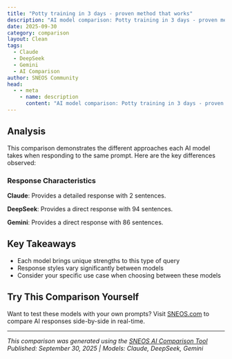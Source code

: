 ```yaml
---
title: "Potty training in 3 days - proven method that works"
description: "AI model comparison: Potty training in 3 days - proven method that works..."
date: 2025-09-30
category: comparison
layout: Clean
tags:
  - Claude
  - DeepSeek
  - Gemini
  - AI Comparison
author: SNEOS Community
head:
  - - meta
    - name: description
      content: "AI model comparison: Potty training in 3 days - proven method that works..."
---
```


<ChatComparison
  title="Potty training in 3 days - proven method that works"
  prompt="Potty training in 3 days - proven method that works"
  :responses='{
    "Claude": "While no method works for every child, here\u0027s the popular \u00223-day method\u0022 approach:\n\n## Prerequisites (Essential!)\n- Child shows readiness signs (stays dry longer, communicates toilet needs, can walk steadily)\n- You can dedicate 3 full days without major distractions\n- Child is healthy and not going through major changes\n\n## The 3-Day Method\n\n### Day 1: Go Naked\n- Remove diapers completely (except overnight initially)\n- Watch for signs child needs to go\n- Immediately guide them to potty when they start to go\n- Expect accidents - stay calm and positive\n- Celebrate successes enthusiastically\n\n### Day 2: Add Underwear\n- Introduce underwear (let them pick special \u0022big kid\u0022 underwear)\n- Continue frequent potty breaks\n- Watch for their signals\n- Practice in different rooms/locations\n\n### Day 3: Short Outings\n- Try brief trips outside the house\n- Use potty before leaving and immediately upon return\n- Bring portable potty or know bathroom locations\n\n## Key Success Tips\n- Stay consistent and committed\n- Offer frequent drinks to create more opportunities\n- Use positive reinforcement (stickers, praise)\n- Remain patient with accidents\n- Nighttime dryness often takes weeks/months longer\n\n## Important Notes\n- Not all children are ready for intensive training\n- Some may need a slower approach\n- If it\u0027s not working after 3 days, consider waiting and trying again later\n\nWould you like specific tips for any particular challenges?",
    "DeepSeek": "Of course. The \u00223-Day Potty Training Method\u0022 is a popular and highly effective intensive approach. It requires a major commitment from you, but many families have had great success with it.\n\nThe core philosophy is to go all-in: ditch the diapers completely (except for naps and night), watch your child like a hawk, and create a positive, focused environment around using the potty.\n\nHere is a step-by-step guide to the proven 3-day method.\n\n### **Phase 1: Preparation (Before the 3 Days)**\n\nSuccess depends on being prepared. Do this in the days leading up to your 3-day boot camp.\n\n1.  **Pick a 3-Day Block:** Choose a long weekend or three days where you have no plans to leave the house. You need to be 100% focused and at home.\n2.  **Gather Your Supplies:**\n    *   **A Potty Chair:** Place it in the main room where you\u0027ll be spending most of your time (e.g., the living room). Let your child decorate it with stickers to build ownership.\n    *   **Lots of Underwear:** Get 15-20 pairs of fun, character underwear. The feeling of wetness is a key teacher in this method.\n    *   **Lots of Liquids:** Stock up on your child\u0027s favorite drinks (water, juice, milk). You need them to be drinking frequently to create plenty of practice opportunities.\n    *   **Salty Snacks:** Things like pretzels and crackers make them thirsty, encouraging more drinking.\n    *   **Rewards:** Small, immediate rewards for success (stickers, a single M\u0026M, a special stamp on the hand). Have a \u0022big prize\u0022 for the end of each successful day (a small toy, a trip to the park).\n    *   **Cleaning Supplies:** Have a roll of paper towels, cleaning spray, and a change of clothes readily available. **No scolding for accidents**\u2014just clean up calmly.\n3.  **Mental Preparation:**\n    *   **Talk It Up:** For a few days before, talk about how they\u0027re going to be a \u0022big kid\u0022 and wear underwear like Mom/Dad/Sibling.\n    *   **The \u0022Bye-Bye Diapers\u0022 Ceremony:** On the morning of Day 1, have a ceremony to say \u0022bye-bye\u0022 to diapers. Let them throw the remaining diapers in a box or help you pack them away for a \u0022baby.\u0022\n\n---\n\n### **The 3-Day Boot Camp**\n\n#### **Day 1: Naked from the Waist Down**\n\n1.  **Keep Them Bottomless:** When you wake up, put them in a long t-shirt or a dress, but no pants or underwear. Being bottomless makes it easy to get to the potty quickly and helps them recognize the physical sensation of needing to go.\n2.  **Hydrate and Watch:** Give them plenty to drink. Your job is to watch them like a hawk for any signs they need to go (squatting, holding themselves, wiggling, a look of concentration).\n3.  **The Drill:** The moment you see a sign, calmly and quickly say, \u0022Let\u0027s go to the potty!\u0022 and rush them to the potty chair.\n4.  **Scheduled Sits:** Even without signs, have them sit on the potty every 20-30 minutes while you sing a song or read a short book (about 3-5 minutes). Don\u0027t force them to sit for too long.\n5.  **Praise and Reward SUCCESS:** If they get any amount of pee or poop in the potty, make it a HUGE deal! Cheer, clap, do a happy dance. Let them put a sticker on their reward chart or give them their small, immediate treat.\n6.  **Handle Accidents Calmly:** If they have an accident, don\u0027t yell or punish. Calmly say, \u0022Uh-oh! Pee-pee goes in the potty.\u0022 Have them help you clean it up (even just holding a paper towel is involvement). The feeling of the mess on the floor is part of the lesson.\n7.  **Use Diapers/Pull-Ups for Nap and Night:** For naps and bedtime, put them in a diaper or pull-up. This method focuses on daytime control first.\n\n#### **Day 2: Repeat Day 1, with a Short Trip Outside**\n\n1.  **Repeat the Naked Routine:** Start the day the same way\u2014bottomless, lots of fluids, watching for signs, and scheduled potty sits.\n2.  **Practice a Quick Outing:** In the afternoon, take a very short trip outside (e.g., a walk around the block or to the backyard). Right before you leave, have them try to use the potty. This teaches them that we always try to go before leaving the house.\n3.  **Bring a Portable Potty:** If you have a travel potty, bring it with you in the car. If not, be prepared to rush back home at the first sign they need to go.\n\n#### **Day 3: Introduce Underwear and More Outings**\n\n1.  **Put on Underwear:** On the morning of Day 3, let them put on their new big-kid underwear. They are no longer bottomless.\n2.  **Reinforce the Feeling:** The underwear will feel different from a diaper. If they start to have an accident, they will feel the wetness immediately, which is a powerful natural consequence.\n3.  **Continue the Routine:** Keep up with the scheduled potty sits and high praise for successes.\n4.  **Take Another Outing:** Plan a slightly longer outing, like a trip to the park or a quick visit to Grandma\u0027s. Remember the \u0022potty before we go\u0022 rule.\n\n---\n\n### **Crucial Principles for Success**\n\n*   **Consistency is Key:** Do not put a diaper back on during the day, even for a quick errand. This sends mixed signals. If you need to go out, use underwear and be prepared for an accident.\n*   **Stay Positive and Calm:** Your child will feed off your energy. If you get frustrated, they will feel anxious. Accidents are not failures; they are learning opportunities.\n*   **Watch for Cues, Not the Clock:** While scheduled sits are important, learning to recognize their body\u0027s own \u0022I have to go\u0022 signal is the ultimate goal.\n*   **Make it a Team Effort:** Get everyone in the house on board with the same plan and the same language.\n\n### **Is Your Child Ready?**\n\nThis method works best if your child is truly ready. Signs of readiness include:\n*   Staying dry for at least 2 hours at a time.\n*   Showing interest in the potty or wearing underwear.\n*   Being able to follow simple instructions.\n*   Communicating when they have gone or need to go in their diaper.\n*   Being around **2.5 to 3.5 years old** is a common window, but readiness is more important than age.\n\n**Final Word:** This method is intense, but it works by creating a clear, consistent, and positive learning environment in a short, focused period. Be prepared, be patient, and celebrate every small victory. Good luck",
    "Gemini": "There is no single \u0022proven\u0022 method for potty training in 3 days that works for every child. Every child develops at their own pace and has different readiness signs. While a 3-day potty training method can be successful for some, it\u0027s important to understand that it\u0027s an intensive approach that requires dedication, consistency, and a child who is showing signs of readiness.\n\n**Disclaimer:** I am an AI and cannot provide medical or developmental advice. Always consult with your pediatrician before starting any potty training method, especially if you have concerns about your child\u0027s development.\n\n**Here\u0027s a breakdown of the popular 3-day potty training method, keeping in mind the need for flexibility and adjustment based on your child\u0027s individual needs:**\n\n**Key Principles of the 3-Day Potty Training Method:**\n\n*   **Readiness is Key:** Don\u0027t attempt this method unless your child is showing signs of readiness.\n*   **Immersion:**  It\u0027s intensive. Plan to stay home for three days with your child, focusing solely on potty training.\n*   **Naked Time/Minimal Clothing:**  Reduces accidents and helps the child become more aware of their body\u0027s signals.\n*   **Frequent Prompts:**  Regularly remind your child to try to go to the potty.\n*   **Positive Reinforcement:**  Praise and small rewards for successful potty trips.\n*   **Consistency:**  Use the same language, routine, and reward system throughout the three days.\n*   **Patience:** Accidents will happen. Stay calm and avoid scolding.\n*   **Fluid Intake:** Encourage fluids to help with more frequent potty trips.\n\n**Step-by-Step Guide (Adaptable to Your Child):**\n\n**Day 1: Introduction and Familiarization**\n\n*   **Morning:**\n    *   Start the day with a clear explanation of what you\u0027ll be doing. Show your child the potty and explain what it\u0027s for.\n    *   Let your child spend time naked from the waist down (or completely naked if weather permits). This helps them feel the urge to go.\n    *   Encourage fluids throughout the day (water, juice).\n    *   **Potty Prompts:** Take your child to the potty every 15-30 minutes, even if they don\u0027t say they need to go. Have them sit on the potty for a few minutes.  If they go, praise them enthusiastically and offer a small reward (e.g., sticker, small treat).\n    *   If they don\u0027t go, don\u0027t force it. Just say, \u0022Okay, maybe next time.\u0022\n*   **Afternoon:**\n    *   Continue the frequent potty prompts.\n    *   Engage in activities that keep them near the potty (playing with toys, reading books).\n    *   Be prepared for accidents. Clean them up calmly and matter-of-factly, saying something like, \u0022That\u0027s okay, pee goes in the potty.\u0022\n*   **Evening:**\n    *   Continue with frequent potty prompts.\n    *   Start putting your child in underwear when you observe consistent success at the potty and decreased frequency of accidents.\n\n**Day 2: Reinforcement and Independence**\n\n*   **Morning:**\n    *   Continue with frequent potty prompts, but start encouraging your child to tell you when they need to go.\n    *   Increase the intervals between prompts slightly (e.g., every 30-45 minutes).\n*   **Afternoon:**\n    *   Start taking your child outside for short periods, still without diapers/pull-ups.  Bring a portable potty chair with you.\n    *   Focus on encouraging your child to recognize their body\u0027s signals.\n    *   Offer praise and rewards for successful potty trips.\n*   **Evening:**\n    *   If your child is doing well in underwear, continue using them. If accidents are frequent, consider going back to naked time for a while.\n\n**Day 3: Building Confidence and Gradual Independence**\n\n*   **Morning:**\n    *   Continue to prompt your child to use the potty and encourage them to tell you when they need to go.\n    *   Start venturing out on short errands (e.g., to the park, to the store), making sure there is a potty nearby and that your child is wearing underwear.\n*   **Afternoon:**\n    *   Continue reinforcing positive behavior and celebrating successes.\n    *   Extend the intervals between potty prompts, but remain attentive to your child\u0027s cues.\n*   **Evening:**\n    *   Consider using a diaper/pull-up for nap time and bedtime initially, as nighttime bladder control takes longer to develop.\n\n**Important Considerations for Success:**\n\n*   **Readiness Signs:**\n    *   Stays dry for at least 2 hours at a time during the day.\n    *   Has predictable bowel movements.\n    *   Shows interest in the toilet or potty chair.\n    *   Can pull pants up and down.\n    *   Understands simple instructions.\n    *   Tells you when they need to go or are going in their diaper.\n    *   Dislikes wearing a soiled diaper.\n*   **Rewards:** Choose rewards that are motivating for your child (stickers, small toys, extra playtime, praise).\n*   **Language:** Use consistent and simple language. For example, \u0022Pee-pee goes in the potty,\u0022 or \u0022Tell Mommy when you need to go potty.\u0022\n*   **Potty Chair Placement:** Place the potty chair in a convenient location where your child spends a lot of time.\n*   **Nighttime Potty Training:** Nighttime bladder control usually develops later than daytime control. Be patient and understand that accidents at night are normal.\n*   **Accidents:** Accidents are a normal part of the process. Don\u0027t get frustrated or punish your child. Clean up the mess calmly and remind them that pee goes in the potty.\n*   **Flexibility:** Be prepared to adjust your approach based on your child\u0027s progress. If your child is not responding well to the 3-day method, it\u0027s okay to take a break and try again later.  Some children may need a more gradual approach.\n*   **Consistency After the 3 Days:**  Maintain the same routine and expectations even after the initial three days.\n*   **Consult Your Pediatrician:**  If you have any concerns about your child\u0027s potty training progress, talk to your pediatrician.\n\n**Before You Start:**\n\n*   **Gather Supplies:** Potty chair, comfortable clothing, rewards, cleaning supplies, books about potty training.\n*   **Clear Your Schedule:** Ensure you have three full days to dedicate to potty training.\n*   **Prepare Your Child:** Talk to your child about potty training in the days leading up to the start date. Read books about potty training together.\n*   **Inform Caregivers:**  If your child goes to daycare or is cared for by others, inform them of your plans and ensure they are on board with your approach.\n\n**Why the 3-Day Method Might Not Work:**\n\n*   **Child is Not Ready:** This is the most common reason.\n*   **Inconsistent Approach:** If you\u0027re not consistent with prompts, rewards, and expectations, it can confuse your child.\n*   **Negative Associations:**  If potty training becomes a stressful or negative experience, your child may resist.\n*   **Underlying Medical Conditions:**  In rare cases, medical conditions can contribute to potty training difficulties.\n\n**Alternatives to the 3-Day Method:**\n\n*   **Child-Oriented Approach:** This method focuses on following the child\u0027s lead and waiting for them to show readiness.\n*   **Gradual Potty Training:** This involves slowly introducing the potty chair and gradually reducing diaper use.\n\n**In conclusion, while the 3-day potty training method can be successful for some children, it\u0027s not a guaranteed solution. The key to successful potty training is to be patient, consistent, and responsive to your child\u0027s individual needs and readiness.**  Good luck! Remember to celebrate every success, no matter how small!\n"
  }'
  published-date="22:46"
/>

## Analysis

This comparison demonstrates the different approaches each AI model takes when responding to the same prompt. Here are the key differences observed:

### Response Characteristics

**Claude**: Provides a detailed response with 2 sentences. 

**DeepSeek**: Provides a direct response with 94 sentences. 

**Gemini**: Provides a direct response with 86 sentences. 

## Key Takeaways

- Each model brings unique strengths to this type of query
- Response styles vary significantly between models
- Consider your specific use case when choosing between these models

## Try This Comparison Yourself

Want to test these models with your own prompts? Visit [SNEOS.com](https://sneos.com) to compare AI responses side-by-side in real-time.

---

*This comparison was generated using the [SNEOS AI Comparison Tool](https://sneos.com)*
*Published: September 30, 2025 | Models: Claude, DeepSeek, Gemini*

